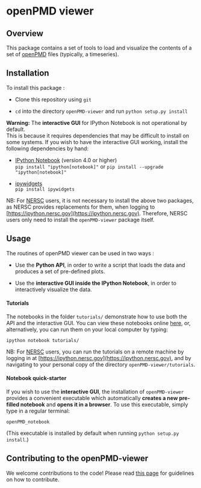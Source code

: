 # openPMD viewer


## Overview

This package contains a set of tools to load and visualize the
contents of a set of [openPMD](http://www.openpmd.org/#/start) files
(typically, a timeseries).

## Installation

To install this package :

- Clone this repository using `git`

- `cd` into the directory `openPMD-viewer` and run `python setup.py install`

**Warning:** The **interactive GUI** for IPython Notebook is not
operational by default.  
This is because it requires dependencies that may be difficult to
install on some systems. If you wish to have the interactive GUI
working, install the following dependencies by hand:

- [IPython Notebook](http://ipython.org/notebook.html)  (version 4.0
or higher)  
`pip install "ipython[notebook]"` or `pip install --upgrade "ipython[notebook]"`

- [ipywidgets](https://pypi.python.org/pypi/ipywidgets/4.0.2)  
`pip install ipywidgets`

NB: For [NERSC](http://www.nersc.gov/) users, it is not necessary to
install the above two packages, as NERSC provides replacements for
them, when logging to
[https://ipython.nersc.gov](https://ipython.nersc.gov).
Therefore, NERSC users only need to install the `openPMD-viewer`
package itself.

## Usage

The routines of openPMD viewer can be used in two ways :

- Use the **Python API**, in order to write a script that loads the
  data and produces a set of pre-defined plots.

- Use the **interactive GUI inside the IPython Notebook**, in order to interactively
visualize the data.

#### Tutorials

The notebooks in the folder `tutorials/` demonstrate how to use both
the API and the interactive GUI. You can view these notebooks online
[here](https://github.com/openPMD/openPMD-viewer/tree/master/tutorials),
or, alternatively, you can run them on your local computer by typing:

`ipython notebook tutorials/`

NB: For [NERSC](http://www.nersc.gov/) users, you can run the tutorials on a
remote machine by logging in at
[https://ipython.nersc.gov](https://ipython.nersc.gov), and by
navigating to your personal copy of the directory `openPMD-viewer/tutorials`.

#### Notebook quick-starter

If you wish to use the **interactive GUI**, the installation of `openPMD-viewer` provides
a convenient executable which automatically
**creates a new pre-filled notebook** and **opens it in a
browser**. To use this executable, simply type in a regular terminal:

`openPMD_notebook`

(This executable is installed by default when running `python setup.py install`.)

## Contributing to the openPMD-viewer

We welcome contributions to the code! Please read [this page](https://github.com/openPMD/openPMD-viewer/blob/master/CONTRIBUTING.md) for
guidelines on how to contribute.
